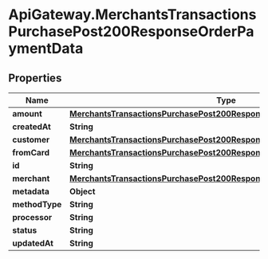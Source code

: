 # ApiGateway.MerchantsTransactionsPurchasePost200ResponseOrderPaymentData

## Properties

Name | Type | Description | Notes
------------ | ------------- | ------------- | -------------
**amount** | [**MerchantsTransactionsPurchasePost200ResponseOrderPaymentDataAmount**](MerchantsTransactionsPurchasePost200ResponseOrderPaymentDataAmount.md) |  | 
**createdAt** | **String** |  | 
**customer** | [**MerchantsTransactionsPurchasePost200ResponseOrderPaymentDataCustomer**](MerchantsTransactionsPurchasePost200ResponseOrderPaymentDataCustomer.md) |  | 
**fromCard** | [**MerchantsTransactionsPurchasePost200ResponseOrderPaymentDataFromCard**](MerchantsTransactionsPurchasePost200ResponseOrderPaymentDataFromCard.md) |  | 
**id** | **String** |  | 
**merchant** | [**MerchantsTransactionsPurchasePost200ResponseOrderPaymentDataMerchant**](MerchantsTransactionsPurchasePost200ResponseOrderPaymentDataMerchant.md) |  | 
**metadata** | **Object** |  | [optional] 
**methodType** | **String** |  | 
**processor** | **String** |  | 
**status** | **String** |  | 
**updatedAt** | **String** |  | 


